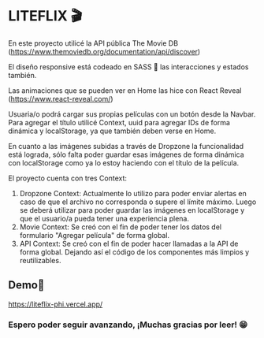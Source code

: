 # LITEFLIX 🎬

En este proyecto utilicé la API pública The Movie DB (https://www.themoviedb.org/documentation/api/discover)

El diseño responsive está codeado en SASS 💅 las interacciones y estados también.

 Las animaciones que se pueden ver en Home las hice con React Reveal (https://www.react-reveal.com/)
 
 Usuaria/o podrá cargar sus propias películas con un botón desde la Navbar. Para agregar el título utilicé Context, uuid para agregar IDs de forma dinámica y localStorage, ya que también deben verse en Home.
 
 En cuanto a las imágenes subidas a través de Dropzone la funcionalidad está lograda, sólo falta poder guardar esas imágenes de forma dinámica con localStorage como ya lo estoy haciendo con el título de la película.
 
 El proyecto cuenta con tres Context: 
 1) Dropzone Context: Actualmente lo utilizo para poder enviar alertas en caso de que el archivo no corresponda o supere el límite máximo. Luego se deberá utilizar para poder guardar las imágenes en localStorage y que el usuario/a pueda tener una experiencia plena.
 2) Movie Context: Se creó con el fin de poder tener los datos del formulario "Agregar película" de forma global.
 3) API Context: Se creó con el fin de poder hacer llamadas a la API de forma global. Dejando así el código de los componentes más limpios y reutilizables.
 
 ## Demo🚀
 https://liteflix-phi.vercel.app/
 
 
 ### Espero poder seguir avanzando, <strong>¡Muchas gracias por leer!</strong> 😁
 
 
